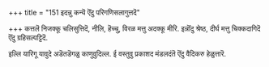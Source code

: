 +++
title = "151 इदन्नु कन्यॆ ऎंदु परिगणिसलागुत्तदॆ"

+++
कत्तलॆ निजक्कू चलिसुत्तिदॆ, नीलि, हॆच्चु, विरळ मत्तु अदक्कू मीरि. इन्नॊंदु श्रेष्ठ, दीर्घ मत्तु चिक्कदागिदॆ ऎंदु ग्रहिसल्पट्टिदॆ.

इल्लि यारिगू यावुदे अडॆतडॆगळु काणुवुदिल्ल. ई वस्तुवु प्रकाशद मंडलदंतॆ ऎंदु वैदिकरु हेळुत्तारॆ.

